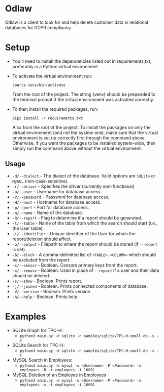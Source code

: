 # Odlaw

Odlaw is a client to look for and help delete customer data in relational databases for GDPR compliancy.


# Setup
* You'll need to install the dependencies listed out in requirements.txt, preferably in a Python virtual environment
* To activate the virtual environment run:

    `source venv/bin/activate`

  From the root of the project. The string (venv) should be prepended to the terminal prompt if the virtual environment was activated correctly.
* To then install the required packages, run:

    `pip3 install -r requirements.txt`

  Also from the root of the project. To install the packages on only the virtual environment (and not the system one), make sure
that the virtual environment is set up correctly first through the command above. Otherwise, if you want the packages to be installed
system-wide, then simply run the command above without the virtual environment.

## Usage
* `-d/--dialect` - The dialect of the database. Valid options are `SQLite` or `MySQL` (non-case-sensitive).
* `-r/--driver` - Specifies the driver (currently non-functional)
* `-u/--user` - Username for database access.
* `-P/--password` - Password for database access.
* `-H/--host` - Hostname for database access.
* `-p/--port` - Port for database access.
* `-n/--name` - Name of the database.
* `-R/--report` - Flag to determine if a report should be generated.
* `-t/--table` - Name of the table from which the search should start (i.e., the User table).
* `-i/--identifier` - Unique identifier of the User for which the report/deletion should affect.
* `-o/--output` - Filepath to where the report should be stored (if `--report` is set).  
* `-b/--block` - A comma-delimited list of `<TABLE>.<COLUMN>` which should be excluded from the report.
* `-c/--censor` - Boolean. Censors primary keys from the report. 
* `-x/--remove` - Boolean. Used in place of `--report` if a user and their data should be deleted. 
* `-s/--show` - Boolean. Prints report. 
* `-j/--joined` - Boolean. Prints connected components of database.
* `-V/--version` - Boolean. Prints version.
* `-h/--help` - Boolean. Prints help.

# Examples
* SQLite Graph for TPC-H:
    * `python3 main.py -d sqlite -n samples/sqlite/TPC-H-small.db -s -c`
* SQLite Search for TPC-H:
    * `python3 main.py -d sqlite -n samples/sqlite/TPC-H-small.db -s -c`    
* MySQL Search in Employees:
    * `python3 main.py -d mysql -u <Username> -P <Password> -n employees -R -t employees -i 10001`
* MySQL Deletion of an Employee in Employees
    * `python3 main.py -d mysql -u <Username> -P <Password> -n employees -x -t employees -i 10001` 
